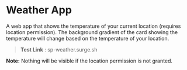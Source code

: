 # Weather App
A web app that shows the temperature of your current location (requires location permission). The background gradient of the card showing the temperature will change based on the temperature of your location.

> **Test Link** : sp-weather.surge.sh

**Note:** Nothing will be visible if the location permission is not granted.
